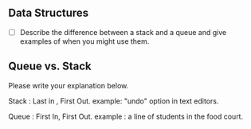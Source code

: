 ## Data Structures
* [ ] Describe the difference between a stack and a queue and give examples of when you might use them.

## Queue vs. Stack
Please write your explanation below.

Stack : 
Last in , First Out.
example: "undo" option in text editors.


Queue :
First In, First Out.
example :  a line of students in the food court. 